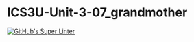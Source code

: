 # ICS3U-Unit-3-07_grandmother

[![GitHub's Super Linter](https://github.com/hanin-hasan/ICS3U-Unit-3-07_grandmother/workflows/GitHub's%20Super%20Linter/badge.svg)](https://github.com/hanin-hasan/ICS3U-Unit-3-07_grandmother/actions)
